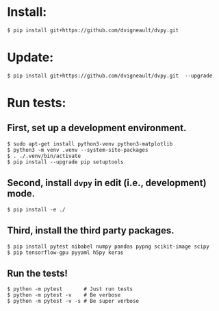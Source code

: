 # Install:

    $ pip install git+https://github.com/dvigneault/dvpy.git

# Update:

    $ pip install git+https://github.com/dvigneault/dvpy.git  --upgrade

# Run tests:

## First, set up a development environment.

    $ sudo apt-get install python3-venv python3-matplotlib
    $ python3 -m venv .venv --system-site-packages
    $ . ./.venv/bin/activate
    $ pip install --upgrade pip setuptools

## Second, install `dvpy` in edit (i.e., development) mode.

    $ pip install -e ./

## Third, install the third party packages.

    $ pip install pytest nibabel numpy pandas pypng scikit-image scipy
    $ pip tensorflow-gpu pyyaml h5py keras

## Run the tests!

    $ python -m pytest       # Just run tests
    $ python -m pytest -v    # Be verbose
    $ python -m pytest -v -s # Be super verbose

